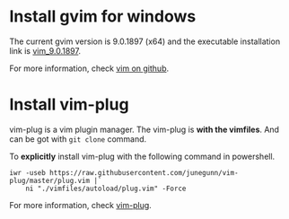 # Install gvim for windows
The current gvim version is 9.0.1897 (x64) and the executable installation link is [vim\_9.0.1897](https://github.com/vim/vim-win32-installer/releases/download/v9.0.1897/gvim_9.0.1897_x64_signed.exe).

For more information, check [vim on github](https://github.com/vim/vim).

# Install vim-plug
vim-plug is a vim plugin manager.
The vim-plug is **with the vimfiles**. And can be got with `git clone` command.

To **explicitly** install vim-plug with the following command in powershell.
```
iwr -useb https://raw.githubusercontent.com/junegunn/vim-plug/master/plug.vim |`
    ni "./vimfiles/autoload/plug.vim" -Force
```

For more information, check [vim-plug](https://github.com/junegunn/vim-plug).
